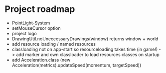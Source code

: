 # Project roadmap
- PointLight-System
- setMouseCursor option
- project logo
- DrawingUtil.noUneccessaryDrawings(window) returns window + world
- add resource loading / named resources
- classloading not on app-start so resourceloading takes time (in game!) -> add marker and own classloader to load resources classes on startup
- add Acceleration.class (new Acceleration(metrics).updateSpeed(momentum, targetSpeed))